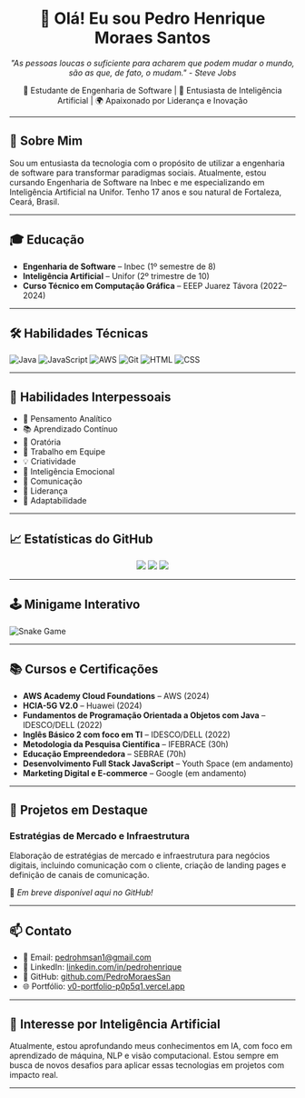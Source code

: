 <h1 align="center">👋 Olá! Eu sou Pedro Henrique Moraes Santos</h1>

<p align="center">
  <em>"As pessoas loucas o suficiente para acharem que podem mudar o mundo, são as que, de fato, o mudam." - Steve Jobs</em>
</p>

<p align="center">
  🚀 Estudante de Engenharia de Software | 🤖 Entusiasta de Inteligência Artificial | 🌍 Apaixonado por Liderança e Inovação
</p>

---

## 🧠 Sobre Mim

Sou um entusiasta da tecnologia com o propósito de utilizar a engenharia de software para transformar paradigmas sociais. Atualmente, estou cursando Engenharia de Software na Inbec e me especializando em Inteligência Artificial na Unifor. Tenho 17 anos e sou natural de Fortaleza, Ceará, Brasil.

---

## 🎓 Educação

- **Engenharia de Software** – Inbec (1º semestre de 8)
- **Inteligência Artificial** – Unifor (2º trimestre de 10)
- **Curso Técnico em Computação Gráfica** – EEEP Juarez Távora (2022–2024)

---

## 🛠️ Habilidades Técnicas

![Java](https://img.shields.io/badge/Java-80%25-blue)
![JavaScript](https://img.shields.io/badge/JavaScript-85%25-yellow)
![AWS](https://img.shields.io/badge/AWS-70%25-orange)
![Git](https://img.shields.io/badge/Git-75%25-red)
![HTML](https://img.shields.io/badge/HTML-90%25-green)
![CSS](https://img.shields.io/badge/CSS-85%25-purple)

---

## 🤝 Habilidades Interpessoais

- 🧠 Pensamento Analítico
- 📚 Aprendizado Contínuo
- 🎤 Oratória
- 🤝 Trabalho em Equipe
- 💡 Criatividade
- 🧘 Inteligência Emocional
- 📢 Comunicação
- 🧭 Liderança
- 🔄 Adaptabilidade

---

## 📈 Estatísticas do GitHub

<p align="center">
  <img src="https://github-readme-stats.vercel.app/api?username=pedrohenrique&show_icons=true&theme=radical" />
  <img src="https://github-readme-stats.vercel.app/api/top-langs/?username=pedrohenrique&layout=compact&theme=radical" />
  <img src="https://github-readme-streak-stats.herokuapp.com/?user=pedrohenrique&theme=radical" />
</p>

---

## 🕹️ Minigame Interativo

![Snake Game](https://github.com/pedrohenrique/pedrohenrique/raw/output/github-contribution-grid-snake.svg)

---

## 📚 Cursos e Certificações

- **AWS Academy Cloud Foundations** – AWS (2024)
- **HCIA-5G V2.0** – Huawei (2024)
- **Fundamentos de Programação Orientada a Objetos com Java** – IDESCO/DELL (2022)
- **Inglês Básico 2 com foco em TI** – IDESCO/DELL (2022)
- **Metodologia da Pesquisa Científica** – IFEBRACE (30h)
- **Educação Empreendedora** – SEBRAE (70h)
- **Desenvolvimento Full Stack JavaScript** – Youth Space (em andamento)
- **Marketing Digital e E-commerce** – Google (em andamento)

---

## 🚀 Projetos em Destaque

### Estratégias de Mercado e Infraestrutura

Elaboração de estratégias de mercado e infraestrutura para negócios digitais, incluindo comunicação com o cliente, criação de landing pages e definição de canais de comunicação.

🔗 *Em breve disponível aqui no GitHub!*

---

## 📫 Contato

- 📧 Email: [pedrohmsan1@gmail.com](mailto:pedrohmsan1@gmail.com)
- 💼 LinkedIn: [linkedin.com/in/pedrohenrique](https://www.linkedin.com/in/pedrohenrique)
- 🐙 GitHub: [github.com/PedroMoraesSan](https://github.com/PedroMoraesSan/)
- 🌐 Portfólio: [v0-portfolio-p0p5q1.vercel.app](https://v0-portfolio-p0p5q1.vercel.app)

---

## 🧠 Interesse por Inteligência Artificial

Atualmente, estou aprofundando meus conhecimentos em IA, com foco em aprendizado de máquina, NLP e visão computacional. Estou sempre em busca de novos desafios para aplicar essas tecnologias em projetos com impacto real.

---

